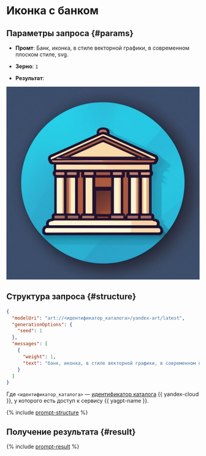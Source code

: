 # Иконка с банком

## Параметры запроса {#params}

* **Промт**: Банк, иконка, в стиле векторной графики, в современном плоском стиле, svg.

* **Зерно**: `1`

* **Результат**:

![logo-bank](../../../_assets/yandexgpt/logo-bank.jpeg)

## Структура запроса {#structure}

```json
{
  "modelUri": "art://<идентификатор_каталога>/yandex-art/latest",
  "generationOptions": {
    "seed": 1
  },
  "messages": [
    {
      "weight": 1,
      "text": "банк, иконка, в стиле векторной графики, в современном плоском стиле, svg"
    }
  ]
}
```

Где `<идентификатор_каталога>` — [идентификатор каталога](../../../resource-manager/operations/folder/get-id.md) {{ yandex-cloud }}, у которого есть доступ к сервису {{ yagpt-name }}.

{% include [prompt-structure](../../../_includes/yandexart/prompt-structure.md) %}

## Получение результата {#result}

{% include [prompt-result](../../../_includes/yandexart/prompt-result.md) %}
